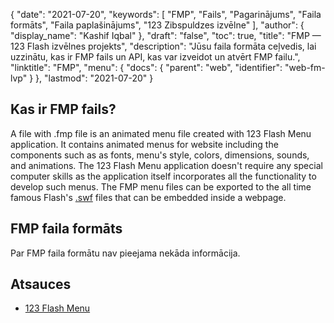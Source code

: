 {
  "date": "2021-07-20",
  "keywords": [
"FMP",
"Fails",
"Pagarinājums",
"Faila formāts",
"Faila paplašinājums",
"123 Zibspuldzes izvēlne"
],
  "author": {
    "display_name": "Kashif Iqbal"
},
  "draft": "false",
  "toc": true,
  "title": "FMP — 123 Flash izvēlnes projekts",
  "description": "Jūsu faila formāta ceļvedis, lai uzzinātu, kas ir FMP fails un API, kas var izveidot un atvērt FMP failu.",
  "linktitle": "FMP",
  "menu": {
    "docs": {
      "parent": "web",
      "identifier": "web-fm-lvp"
}
},
  "lastmod": "2021-07-20"
}

## Kas ir FMP fails?

A file with .fmp file is an animated menu file created with 123 Flash Menu application. It contains animated menus for website including the components such as as fonts, menu's style, colors, dimensions, sounds, and animations. The 123 Flash Menu application doesn't require any special computer skills as the application itself incorporates all the functionality to develop such menus. The FMP menu files can be exported to the all time famous Flash's [.swf](/page-description-language/swf/) files that can be embedded inside a webpage.

## FMP faila formāts

Par FMP faila formātu nav pieejama nekāda informācija.

## Atsauces

* [123 Flash Menu](https://123-flash-menu.en.uptodown.com/windows)

